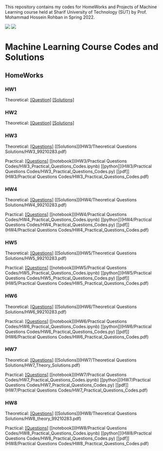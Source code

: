 # 
This repository contains my codes for HomeWorks and Projects of Machine Learning course held at Sharif University of Technology (SUT) by Prof. Mohammad Hossein Rohban in Spring 2022.

![](https://img.shields.io/github/license/PouyaKhn/ML-Projects-HWs)
![](https://img.shields.io/github/repo-size/PouyaKhn/ML-Projects-HWs)

# Machine Learning Course Codes and Solutions
 
## HomeWorks

### HW1

Theoretical: [[Question]](HW1/HW1_Questions.pdf) [[Solutions]](HW1/HW1_Solutions.pdf) 

### HW2

Theoretical: [[Question]](HW2/HW2_Questions.pdf) [[Solutions]](HW2/HW2_Solutions.pdf) 

### HW3

Theoretical: [[Questions]](HW3/HW3_Questions.pdf) [[Solutions]](HW3/Theoretical Questions Solutions/HW3_99210283.pdf)

Practical: [[Questions]](HW3/HW3_Questions.pdf) [[notebook]](HW3/Practical Questions Codes/HW3_Practical_Questions_Codes.ipynb) [[python]](HW3/Practical Questions Codes/HW3_Practical_Questions_Codes.py) [[pdf]](HW3/Practical Questions Codes/HW3_Practical_Questions_Codes.pdf)

### HW4

Theoretical: [[Questions]](HW4/HW4_Questions.pdf) [[Solutions]](HW4/Theoretical Questions Solutions/HW4_99210283.pdf)

Practical: [[Questions]](HW4/HW4_Questions.pdf) [[notebook]](HW4/Practical Questions Codes/HW4_Practical_Questions_Codes.ipynb) [[python]](HW4/Practical Questions Codes/HW4_Practical_Questions_Codes.py) [[pdf]](HW4/Practical Questions Codes/HW4_Practical_Questions_Codes.pdf)

### HW5

Theoretical: [[Questions]](HW5/HW5_Questions.pdf) [[Solutions]](HW5/Theoretical Questions Solutions/HW5_99210283.pdf)

Practical: [[Questions]](HW5/HW5_Questions.pdf) [[notebook]](HW5/Practical Questions Codes/HW5_Practical_Questions_Codes.ipynb) [[python]](HW5/Practical Questions Codes/HW5_Practical_Questions_Codes.py) [[pdf]](HW5/Practical Questions Codes/HW5_Practical_Questions_Codes.pdf)

### HW6

Theoretical: [[Questions]](HW6/HW6_Questions.pdf) [[Solutions]](HW6/Theoretical Questions Solutions/HW6_99210283.pdf)

Practical: [[Questions]](HW6/HW6_Questions.pdf) [[notebook]](HW6/Practical Questions Codes/HW6_Practical_Questions_Codes.ipynb) [[python]](HW6/Practical Questions Codes/HW6_Practical_Questions_Codes.py) [[pdf]](HW6/Practical Questions Codes/HW6_Practical_Questions_Codes.pdf)

### HW7

Theoretical: [[Questions]](HW7/HW7_Questions.pdf) [[Solutions]](HW7/Theoretical Questions Solutions/HW7_Theory_Solutions.pdf)

Practical: [[Questions]](HW7/HW7_Questions.pdf) [[notebook]](HW7/Practical Questions Codes/HW7_Practical_Questions_Codes.ipynb) [[python]](HW7/Practical Questions Codes/HW7_Practical_Questions_Codes.py) [[pdf]](HW7/Practical Questions Codes/HW7_Practical_Questions_Codes.pdf)

### HW8

Theoretical: [[Questions]](HW8/HW8_Questions.pdf) [[Solutions]](HW8/Theoretical Questions Solutions/HW8_theory_99210283.pdf)

Practical: [[Questions]](HW8/HW8_Questions.pdf) [[notebook]](HW8/Practical Questions Codes/HW8_Practical_Questions_Codes.ipynb) [[python]](HW8/Practical Questions Codes/HW8_Practical_Questions_Codes.py) [[pdf]](HW8/Practical Questions Codes/HW8_Practical_Questions_Codes.pdf)
